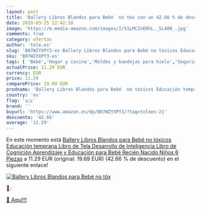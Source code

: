```yaml
---
layout: post
title: 'Ballery Libros Blandos para Bebé  no tóx con un 42.66 % de descuento'
date: 2020-03-25 12:42:18
image: 'https://m.media-amazon.com/images/I/51LMCZnE0hL._SL400_.jpg'
comments: true
category: ofertas
author: 'tole.es'
slug: 'B07WZYXPY3-es Ballery Libros Blandos para Bebé no tóxicos Educación...'
sku: 'B07WZYXPY3-es'
tags: [ 'Bebé','Hogar y cocina','Moldes y bandejas para hielo','Seguridad','Utensilios de bar','Utensilios de cocina','Vigilabebés','bebé', ]
actualPrice: 11.29 EUR
currency: EUR
price: 11.29
comparePrice: 19.69 EUR
prodname: 'Ballery Libros Blandos para Bebé  no tóxicos Educación temprana Libro de Tela Desarrollo de Inteligencia Libro de Cognición Aprendizaje y Educación para Bebé Recién Nacido Niños 6 Piezas'
country: 'es'
flag: '🇪🇸'
brand: ''
buyurl: 'https://www.amazon.es/dp/B07WZYXPY3/?tag=tolees-21'
descuento: '42.66'
average: '11.29'
---
```


En este momento está [Ballery Libros Blandos para Bebé  no tóxicos Educación temprana Libro de Tela Desarrollo de Inteligencia Libro de Cognición Aprendizaje y Educación para Bebé Recién Nacido Niños 6 Piezas](https://www.amazon.es/dp/B07WZYXPY3/?tag=tolees-21) a 11.29 EUR (original: 19.69 EUR) (42.66 %  de descuento) en el siguiente enlace!

[![Ballery Libros Blandos para Bebé  no tóx](https://m.media-amazon.com/images/I/51LMCZnE0hL._SL400_.jpg)](https://www.amazon.es/dp/B07WZYXPY3/?tag=tolees-21)

🔎:


[🛒 Aquí!!!](https://www.amazon.es/dp/B07WZYXPY3/?tag=tolees-21)
